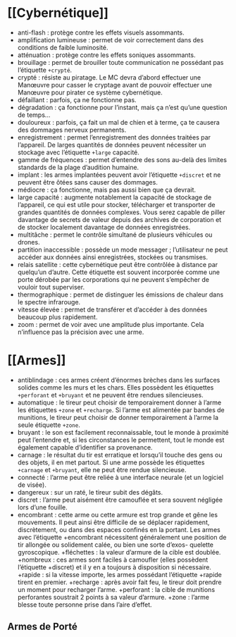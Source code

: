 # [[Cybernétique]]
+ anti-flash : protège contre les effets visuels assommants.
+ amplification lumineuse : permet de voir correctement dans des conditions de faible luminosité.
+ atténuation : protège contre les effets soniques assommants.
+ brouillage : permet de brouiller toute communication ne possédant pas l’étiquette `+crypté`.
+ crypté : résiste au piratage. Le MC devra d’abord effectuer une Manœuvre pour casser le cryptage avant de pouvoir effectuer une Manœuvre pour pirater ce système cybernétique.
+ défaillant : parfois, ça ne fonctionne pas.
+ dégradation : ça fonctionne pour l’instant, mais ça n’est qu’une question de temps…
+ douloureux : parfois, ça fait un mal de chien et à terme, ça te causera des dommages nerveux permanents.
+ enregistrement : permet l’enregistrement des données traitées par l’appareil. De larges quantités de données peuvent nécessiter un stockage avec l’étiquette `+large` capacité.
+ gamme de fréquences : permet d’entendre des sons au-delà des limites standards de la plage d’audition humaine.
+ implant : les armes implantées peuvent avoir l’étiquette `+discret` et ne peuvent être ôtées sans causer des dommages.
+ médiocre : ça fonctionne, mais pas aussi bien que ça devrait.
+ large capacité : augmente notablement la capacité de stockage de l’appareil, ce qui est utile pour stocker, télécharger et transporter de grandes quantités de données complexes. Vous serez capable de piller davantage de secrets de valeur depuis des archives de corporation et de stocker localement davantage de données enregistrées.
+ multitâche : permet le contrôle simultané de plusieurs véhicules ou drones.
+ partition inaccessible : possède un mode messager ; l’utilisateur ne peut accéder aux données ainsi enregistrées, stockées ou transmises.
+ relais satellite : cette cybernétique peut être contrôlée à distance par quelqu’un d’autre. Cette étiquette est souvent incorporée comme une porte dérobée par les corporations qui ne peuvent s’empêcher de vouloir tout superviser.
+ thermographique : permet de distinguer les émissions de chaleur dans le spectre infrarouge.
+ vitesse élevée : permet de transférer et d’accéder à des données beaucoup plus rapidement.
+ zoom : permet de voir avec une amplitude plus importante. Cela n’influence pas la précision avec une arme.

# [[Armes]]

+ antiblindage : ces armes créent d’énormes brèches dans les surfaces solides comme les murs et les chars. Elles possèdent les étiquettes `+perforant` et `+bruyant` et ne peuvent être rendues silencieuses.
+ automatique : le tireur peut choisir de temporairement donner à l’arme les étiquettes `+zone` et `+recharge`. Si l’arme est alimentée par bandes de munitions, le tireur peut choisir de donner temporairement à l’arme la seule étiquette `+zone`.
+ bruyant : le son est facilement reconnaissable, tout le monde à proximité peut l’entendre et, si les circonstances le permettent, tout le monde est également capable d’identifier sa provenance.
+ carnage : le résultat du tir est erratique et lorsqu’il touche des gens ou des objets, il en met partout. Si une arme possède les étiquettes `+carnage` et `+bruyant`, elle ne peut être rendue silencieuse.
+ connecté : l’arme peut être reliée à une interface neurale (et un logiciel de visée).
+ dangereux : sur un raté, le tireur subit des dégâts.
+ discret : l’arme peut aisément être camouflée et sera souvent négligée lors d’une fouille.
+ encombrant : cette arme ou cette armure est trop grande et gêne les mouvements. Il peut ainsi être difficile de se déplacer rapidement, discrètement, ou dans des espaces confinés en la portant. Les armes avec l’étiquette +encombrant nécessitent généralement une
position de tir allongée ou solidement calée, ou bien une sorte d’exos-
quelette gyroscopique.
+fléchettes : la valeur d’armure de la cible est doublée.
+nombreux : ces armes sont faciles à camoufler (elles possèdent
l’étiquette +discret) et il y en a toujours à disposition si nécessaire.
+rapide : si la vitesse importe, les armes possédant l’étiquette
+rapide tirent en premier.
+recharge : après avoir fait feu, le tireur doit prendre un moment
pour recharger l’arme.
+perforant : la cible de munitions perforantes soustrait 2 points à
sa valeur d’armure.
+zone : l’arme blesse toute personne prise dans l’aire d’effet.
## Armes de Porté
